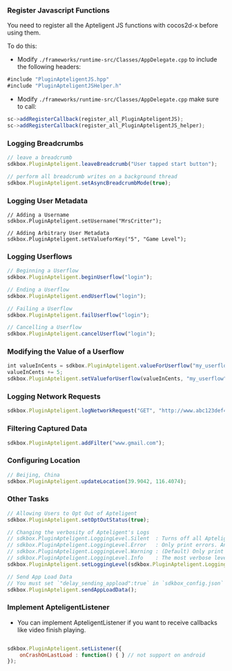 ### Register Javascript Functions
You need to register all the Apteligent JS functions with cocos2d-x before using them.

To do this:
* Modify `./frameworks/runtime-src/Classes/AppDelegate.cpp` to include the following headers:
```javascript
#include "PluginApteligentJS.hpp"
#include "PluginApteligentJSHelper.h"
```

* Modify `./frameworks/runtime-src/Classes/AppDelegate.cpp` make sure to call:
```javascript
sc->addRegisterCallback(register_all_PluginApteligentJS);
sc->addRegisterCallback(register_all_PluginApteligentJS_helper);
```

### Logging Breadcrumbs

```javascript
// leave a breadcrumb
sdkbox.PluginApteligent.leaveBreadcrumb("User tapped start button");

// perform all breadcrumb writes on a background thread
sdkbox.PluginApteligent.setAsyncBreadcrumbMode(true);
```


### Logging User Metadata

```
// Adding a Username
sdkbox.PluginApteligent.setUsername("MrsCritter");

// Adding Arbitrary User Metadata
sdkbox.PluginApteligent.setValueforKey("5", "Game Level");
```


### Logging Userflows
```javascript
// Beginning a Userflow
sdkbox.PluginApteligent.beginUserflow("login");

// Ending a Userflow
sdkbox.PluginApteligent.endUserflow("login");

// Failing a Userflow
sdkbox.PluginApteligent.failUserflow("login");

// Cancelling a Userflow
sdkbox.PluginApteligent.cancelUserflow("login");
```

### Modifying the Value of a Userflow
```javascript
int valueInCents = sdkbox.PluginApteligent.valueForUserflow("my_userflow");
valueInCents += 5;
sdkbox.PluginApteligent.setValueforUserflow(valueInCents, "my_userflow");

```

### Logging Network Requests
```javascript
sdkbox.PluginApteligent.logNetworkRequest("GET", "http://www.abc123def456.com", 2.0, 1000, 100, 200);
```


### Filtering Captured Data
```javascript
sdkbox.PluginApteligent.addFilter("www.gmail.com");
```

### Configuring Location
```javascript
// Beijing, China
sdkbox.PluginApteligent.updateLocation(39.9042, 116.4074);
```

### Other Tasks
```javascript
// Allowing Users to Opt Out of Apteligent
sdkbox.PluginApteligent.setOptOutStatus(true);

// Changing the verbosity of Apteligent's Logs
// sdkbox.PluginApteligent.LoggingLevel.Silent  : Turns off all Apteligent log messages
// sdkbox.PluginApteligent.LoggingLevel.Error   : Only print errors. An error is an unexpected event that will result not capturing important data
// sdkbox.PluginApteligent.LoggingLevel.Warning : (Default) Only print warnings. Currently warning messages are printed when calling Apteligent methods before initializing Apteligent.
// sdkbox.PluginApteligent.LoggingLevel.Info    : The most verbose level of logging
sdkbox.PluginApteligent.setLoggingLevel(sdkbox.PluginApteligent.LoggingLevel.Info);

// Send App Load Data
// You must set `"delay_sending_appload":true` in `sdkbox_config.json` first
sdkbox.PluginApteligent.sendAppLoadData();
```


### Implement ApteligentListener
* You can implement ApteligentListener if you want to receive callbacks like video finish playing.
```javascript

sdkbox.PluginApteligent.setListener({
    onCrashOnLastLoad : function() { } // not support on android
});

```
